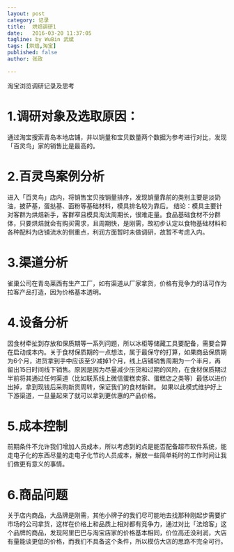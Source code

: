 ```yaml
---
layout: post
category: 记录
title:  烘焙调研1
date:   2016-03-20 11:37:05
tagline: by WuBin 武斌
tags: [烘焙,淘宝]
published: false
author: 张政

---
```


淘宝浏览调研记录及思考

<!--more-->

# 1.调研对象及选取原因：

通过淘宝搜索青岛本地店铺，并以销量和宝贝数量两个数据为参考进行对比，发现「百灵鸟」家的销售比是最高的。

# 2.百灵鸟案例分析

进入「百灵鸟」店内，将销售宝贝按销量排序，发现销量靠前的类别主要是淡奶油，披萨基，蛋挞基、面粉等基础材料，模具排名较为靠后。 结论：模具主要针对客群为烘焙新手，客群窄且模具淘汰周期长，很难走量。食品基础食材不分群体，只要烘焙就会有购买需求，且周期快，是刚需，故初步认定以食物基础材料和各种配料为店铺流水的侧重点，利润方面暂时未做调研，故暂不考虑入内。

# 3.渠道分析

雀巢公司在青岛莱西有生产工厂，如有渠道从厂家拿货，价格有竞争力的话可作为拉客产品打造，因为价格基本透明。

# 4.设备分析

因食材牵扯到存放和保质期等一系列问题，所以冰柜等储藏工具要配备，需要合算在启动成本内。关于食材保质期的一点想法，属于最保守的打算，如果商品保质期为6个月，进货拿到手中应该至少减掉1个月，线上店铺销售周期为一个半月，再留出15日时间线下销售。原因是因为尽量减少压货和过期的风险，在食材保质期过半前将其通过任何渠道（比如联系线上微信蛋糕卖家、蛋糕店之类等）最低以进价出掉，拿到现钱后采购新货周转，保证我们的食材新鲜。 如果以此模式维护好上下游渠道，一旦量起来了就可以拿到更优惠的产品价格。

# 5.成本控制

前期条件不允许我们增加人员成本，所以考虑到的点是能否配备超市软件系统，能走电子化的东西尽量的走电子化节约人员成本，解放一些简单耗时的工作时间让我们做更有意义的事情。

# 6.商品问题

关于店内商品，大品牌是刚需，其他小牌子的我们尽可能地去找那种刚起步需要扩市场的公司拿货，这样在价格上和品质上相对都有竞争力，通过对比「法焙客」这个品牌的商品，发现阿里巴巴与淘宝店家的价格基本相同，价位高还没利润，大店有量能谈更低的价格，而我们不具备这个条件，所以模仿大店的思路不完全可行。